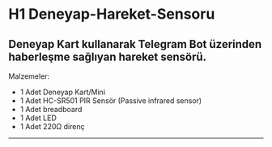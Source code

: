 # H1 Deneyap-Hareket-Sensoru

Deneyap Kart kullanarak Telegram Bot üzerinden haberleşme sağlıyan hareket sensörü.
---
Malzemeler: 
- 1 Adet Deneyap Kart/Mini
- 1 Adet HC-SR501 PIR Sensör (Passive infrared sensor)
- 1 Adet breadboard
- 1 Adet LED
- 1 Adet 220Ω direnç
---
